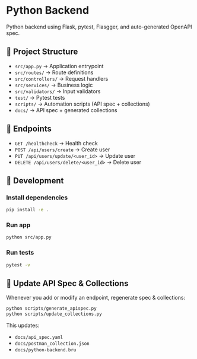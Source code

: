 # Python Backend

Python backend using Flask, pytest, Flasgger, and auto-generated OpenAPI spec.

## 📂 Project Structure
- `src/app.py` → Application entrypoint
- `src/routes/` → Route definitions
- `src/controllers/` → Request handlers
- `src/services/` → Business logic
- `src/validators/` → Input validators
- `test/` → Pytest tests
- `scripts/` → Automation scripts (API spec + collections)
- `docs/` → API spec + generated collections

## 🚀 Endpoints
- `GET /healthcheck` → Health check
- `POST /api/users/create` → Create user
- `PUT /api/users/update/<user_id>` → Update user
- `DELETE /api/users/delete/<user_id>` → Delete user

## 🔧 Development
### Install dependencies
```bash
pip install -e .
```
### Run app
```bash
python src/app.py
```
### Run tests
```bash
pytest -v
```

## 🔄 Update API Spec & Collections
Whenever you add or modify an endpoint, regenerate spec & collections:
```bash
python scripts/generate_apispec.py
python scripts/update_collections.py
```
This updates:
- `docs/api_spec.yaml`
- `docs/postman_collection.json`
- `docs/python-backend.bru`
